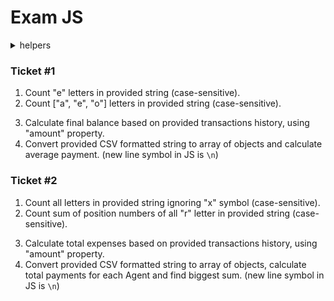 # Exam JS

<details>
  <summary>helpers</summary>

  ```js
  // https://stackoverflow.com/a/1349426/10253954
  const generateString = (length) => {
    let result = "";
    const characters =
      "ABCDEFGHIJKLMNOPQRSTUVWXYZabcdefghijklmnopqrstuvwxyz0123456789";
    const charactersLength = characters.length;
    for (var i = 0; i < length; i++) {
      result += characters.charAt(Math.floor(Math.random() * charactersLength));
    }
    return result;
  }

  console.log(generateString(300));

  const randomNumber = (min, max) => Math.floor(Math.random() * (max - min) + min);

  const generateTransactionsHistory = (length) => {
    const result = [];
    for (let i = 0; i < length; i++) {
      result.push({
        id: generateString(6),
        amount: randomNumber(-1000, 1000),
        currency: "UAH",
      })
    }
    return result;
  }
  console.log(generateTransactionsHistory(50));

  const generateCSV = () => {
    let result = 'id, name, payment, country';
    for (let i = 0; i < 100; i++) {
      result += `\n${generateString(6)}, Agent 00${randomNumber(0, 9)}, ${randomNumber(100, 5000)}, UA`
    }
    return result;
  }
  console.log(generateCSV());
  ```
</details>


### Ticket #1
<!-- string/array methods -->
1. Count "e" letters in provided string (case-sensitive).
2. Count ["a", "e", "o"] letters in provided string (case-sensitive).
<!-- string/array methods + object -->
3. Calculate final balance based on provided transactions history, using "amount" property.
4. Convert provided CSV formatted string to array of objects and calculate average payment. (new line symbol in JS is `\n`)


### Ticket #2
<!-- string/array methods -->
1. Count all letters in provided string ignoring "x" symbol (case-sensitive).
2. Count sum of position numbers of all "r" letter in provided string (case-sensitive).
<!-- string/array methods + object -->
3. Calculate total expenses based on provided transactions history, using "amount" property.
4. Convert provided CSV formatted string to array of objects, calculate total payments for each Agent and find biggest sum. (new line symbol in JS is `\n`)
